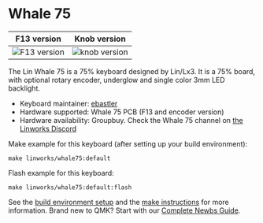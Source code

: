 # Whale 75

| F13 version | Knob version |
:-------------------------:|:-------------------------:
![F13 version](https://i.imgur.com/M5jGi9h.jpg) | ![knob version](https://i.imgur.com/V85xqyJ.jpg)

The Lin Whale 75 is a 75% keyboard designed by Lin/Lx3. It is a 75% board, with optional rotary encoder, underglow and single color 3mm LED backlight.

* Keyboard maintainer: [ebastler](https://github.com/ebastler)
* Hardware supported: Whale 75 PCB (F13 and encoder version)
* Hardware availability: Groupbuy. Check the Whale 75 channel on [the Linworks Discord](https://discord.gg/UC8gTdVnsj)

Make example for this keyboard (after setting up your build environment):

    make linworks/whale75:default

Flash example for this keyboard:

    make linworks/whale75:default:flash

See the [build environment setup](https://docs.qmk.fm/#/getting_started_build_tools) and the [make instructions](https://docs.qmk.fm/#/getting_started_make_guide) for more information. Brand new to QMK? Start with our [Complete Newbs Guide](https://docs.qmk.fm/#/newbs).

